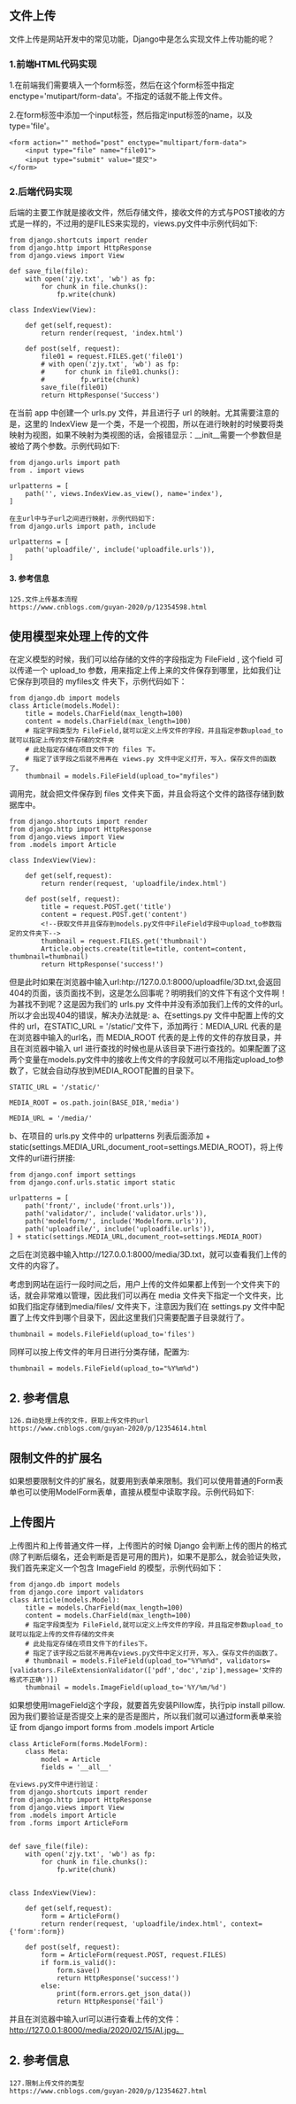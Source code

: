 
## 文件上传
 
  文件上传是网站开发中的常见功能，Django中是怎么实现文件上传功能的呢？

### 1.前端HTML代码实现

  1.在前端我们需要填入一个form标签，然后在这个form标签中指定enctype='mutipart/form-data'。不指定的话就不能上传文件。

  2.在form标签中添加一个input标签，然后指定input标签的name，以及type='file'。

    <form action="" method="post" enctype="multipart/form-data">
        <input type="file" name="file01">
        <input type="submit" value="提交">
    </form>

### 2.后端代码实现

  后端的主要工作就是接收文件，然后存储文件，接收文件的方式与POST接收的方式是一样的，不过用的是FILES来实现的，views.py文件中示例代码如下:

    from django.shortcuts import render
    from django.http import HttpResponse
    from django.views import View

    def save_file(file):
        with open('zjy.txt', 'wb') as fp:
            for chunk in file.chunks():
                fp.write(chunk)

    class IndexView(View):

        def get(self,request):
            return render(request, 'index.html')

        def post(self, request):
            file01 = request.FILES.get('file01')
            # with open('zjy.txt', 'wb') as fp:
            #     for chunk in file01.chunks():
            #         fp.write(chunk)
            save_file(file01)
            return HttpResponse('Success')

  在当前 app 中创建一个 urls.py 文件，并且进行子 url 的映射。尤其需要注意的是，这里的 IndexView 是一个类，不是一个视图，所以在进行映射的时候要将类映射为视图，如果不映射为类视图的话，会报错显示：__init__需要一个参数但是被给了两个参数。示例代码如下:

    from django.urls import path
    from . import views

    urlpatterns = [
        path('', views.IndexView.as_view(), name='index'),
    ]

    在主url中与子url之间进行映射，示例代码如下:
    from django.urls import path, include

    urlpatterns = [
        path('uploadfile/', include('uploadfile.urls')),
    ]

#### 3. 参考信息

    125.文件上传基本流程
    https://www.cnblogs.com/guyan-2020/p/12354598.html


## 使用模型来处理上传的文件

  在定义模型的时候，我们可以给存储的文件的字段指定为 FileField , 这个field 可以传递一个 upload_to 参数，用来指定上传上来的文件保存到哪里，比如我们让它保存到项目的 myfiles文 件夹下，示例代码如下：
    
    from django.db import models
    class Article(models.Model):
        title = models.CharField(max_length=100)
        content = models.CharField(max_length=100)
        # 指定字段类型为 FileField,就可以定义上传文件的字段，并且指定参数upload_to就可以指定上传的文件存储的文件夹
        # 此处指定存储在项目文件下的 files 下。
        # 指定了该字段之后就不用再在 views.py 文件中定义打开，写入，保存文件的函数了。
        thumbnail = models.FileField(upload_to="myfiles")

  调用完，就会把文件保存到 files 文件夹下面，并且会将这个文件的路径存储到数据库中。

    from django.shortcuts import render
    from django.http import HttpResponse
    from django.views import View
    from .models import Article

    class IndexView(View):

        def get(self,request):
            return render(request, 'uploadfile/index.html')

        def post(self, request):
            title = request.POST.get('title')
            content = request.POST.get('content')
            <!--获取文件并且保存到models.py文件中FileField字段中upload_to参数指定的文件夹下-->
            thumbnail = request.FILES.get('thumbnail')
            Article.objects.create(title=title, content=content, thumbnail=thumbnail)
            return HttpResponse('success!')

  但是此时如果在浏览器中输入url:htp://127.0.0.1:8000/uploadfile/3D.txt,会返回404的页面，该页面找不到，这是怎么回事呢？明明我们的文件下有这个文件啊！为甚找不到呢？这是因为我们的 urls.py 文件中并没有添加我们上传的文件的url。所以才会出现404的错误，解决办法就是:
  a、在settings.py 文件中配置上传的文件的 url，在STATIC_URL = '/static/'文件下，添加两行：MEDIA_URL 代表的是在浏览器中输入的url名，而 MEDIA_ROOT 代表的是上传的文件的存放目录，并且在浏览器中输入 url 进行查找的时候也是从该目录下进行查找的。如果配置了这两个变量在models.py文件中的接收上传文件的字段就可以不用指定upload_to参数了，它就会自动存放到MEDIA_ROOT配置的目录下。

    STATIC_URL = '/static/'

    MEDIA_ROOT = os.path.join(BASE_DIR,'media')

    MEDIA_URL = '/media/'

  b、在项目的 urls.py 文件中的 urlpatterns 列表后面添加 + static(settings.MEDIA_URL,document_root=settings.MEDIA_ROOT)，将上传文件的url进行拼接:

    from django.conf import settings
    from django.conf.urls.static import static

    urlpatterns = [
        path('front/', include('front.urls')),
        path('validator/', include('validator.urls')),
        path('modelform/', include('Modelform.urls')),
        path('uploadfile/', include('uploadfile.urls')),
    ] + static(settings.MEDIA_URL,document_root=settings.MEDIA_ROOT)
  之后在浏览器中输入http://127.0.0.1:8000/media/3D.txt，就可以查看我们上传的文件的内容了。

  考虑到网站在运行一段时间之后，用户上传的文件如果都上传到一个文件夹下的话，就会非常难以管理，因此我们可以再在 media 文件夹下指定一个文件夹，比如我们指定存储到media/files/ 文件夹下，注意因为我们在 settings.py 文件中配置了上传文件到哪个目录下，因此这里我们只需要配置子目录就行了。

    thumbnail = models.FileField(upload_to='files')

  同样可以按上传文件的年月日进行分类存储，配置为:

    thumbnail = models.FileField(upload_to="%Y%m%d")

## 2. 参考信息

    126.自动处理上传的文件，获取上传文件的url
    https://www.cnblogs.com/guyan-2020/p/12354614.html


## 限制文件的扩展名

  如果想要限制文件的扩展名，就要用到表单来限制。我们可以使用普通的Form表单也可以使用ModelForm表单，直接从模型中读取字段。示例代码如下:

## 上传图片

  上传图片和上传普通文件一样，上传图片的时候 Django 会判断上传的图片的格式(除了判断后缀名，还会判断是否是可用的图片)，如果不是那么，就会验证失败，我们首先来定义一个包含 ImageField 的模型，示例代码如下：

    from django.db import models
    from django.core import validators
    class Article(models.Model):
        title = models.CharField(max_length=100)
        content = models.CharField(max_length=100)
        # 指定字段类型为 FileField,就可以定义上传文件的字段，并且指定参数upload_to就可以指定上传的文件存储的文件夹
        # 此处指定存储在项目文件下的files下。
        # 指定了该字段之后就不用再在views.py文件中定义打开，写入，保存文件的函数了。
        # thumbnail = models.FileField(upload_to="%Y%m%d", validators=[validators.FileExtensionValidator(['pdf','doc','zip'],message='文件的格式不正确')])
        thumbnail = models.ImageField(upload_to='%Y/%m/%d')
        
  如果想使用ImageField这个字段，就要首先安装Pillow库，执行pip install pillow.因为我们要验证是否提交上来的是否是图片，所以我们就可以通过form表单来验证
    from django import forms
    from .models import Article

    class ArticleForm(forms.ModelForm):
        class Meta:
            model = Article
            fields = '__all__'

    在views.py文件中进行验证：
    from django.shortcuts import render
    from django.http import HttpResponse
    from django.views import View
    from .models import Article
    from .forms import ArticleForm


    def save_file(file):
        with open('zjy.txt', 'wb') as fp:
            for chunk in file.chunks():
                fp.write(chunk)


    class IndexView(View):

        def get(self,request):
            form = ArticleForm()
            return render(request, 'uploadfile/index.html', context={'form':form})

        def post(self, request):
            form = ArticleForm(request.POST, request.FILES)
            if form.is_valid():
                form.save()
                return HttpResponse('success!')
            else:
                print(form.errors.get_json_data())
                return HttpResponse('fail')

  并且在浏览器中输入url可以进行查看上传的文件：http://127.0.0.1:8000/media/2020/02/15/AI.jpg。

## 2. 参考信息

    127.限制上传文件的类型
    https://www.cnblogs.com/guyan-2020/p/12354627.html
